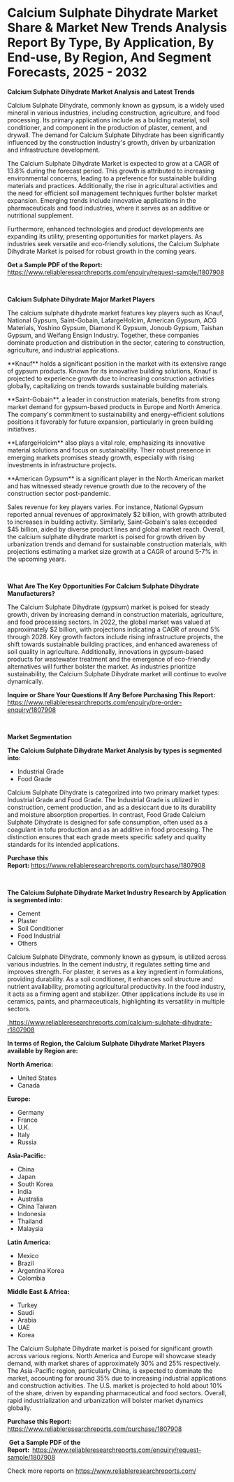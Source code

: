 <p><h1>Calcium Sulphate Dihydrate Market Share & Market New Trends Analysis Report By Type, By Application, By End-use, By Region, And Segment Forecasts, 2025 - 2032</h1></p><p><strong>Calcium Sulphate Dihydrate Market Analysis and Latest Trends</strong></p>
<p><p>Calcium Sulphate Dihydrate, commonly known as gypsum, is a widely used mineral in various industries, including construction, agriculture, and food processing. Its primary applications include as a building material, soil conditioner, and component in the production of plaster, cement, and drywall. The demand for Calcium Sulphate Dihydrate has been significantly influenced by the construction industry's growth, driven by urbanization and infrastructure development.</p><p>The Calcium Sulphate Dihydrate Market is expected to grow at a CAGR of 13.8% during the forecast period. This growth is attributed to increasing environmental concerns, leading to a preference for sustainable building materials and practices. Additionally, the rise in agricultural activities and the need for efficient soil management techniques further bolster market expansion. Emerging trends include innovative applications in the pharmaceuticals and food industries, where it serves as an additive or nutritional supplement. </p><p>Furthermore, enhanced technologies and product developments are expanding its utility, presenting opportunities for market players. As industries seek versatile and eco-friendly solutions, the Calcium Sulphate Dihydrate Market is poised for robust growth in the coming years.</p></p>
<p><strong>Get a Sample PDF of the Report:&nbsp;</strong> <a href="https://www.reliableresearchreports.com/enquiry/request-sample/1807908?utm_campaign=3210&utm_medium=2&utm_source=Github&utm_content=ia&utm_term=01042025&utm_id=calcium-sulphate-dihydrate">https://www.reliableresearchreports.com/enquiry/request-sample/1807908</a></p>
<p>&nbsp;</p>
<p><strong>Calcium Sulphate Dihydrate Major Market Players</strong></p>
<p><p>The calcium sulphate dihydrate market features key players such as Knauf, National Gypsum, Saint-Gobain, LafargeHolcim, American Gypsum, ACG Materials, Yoshino Gypsum, Diamond K Gypsum, Jonoub Gypsum, Taishan Gypsum, and Weifang Ensign Industry. Together, these companies dominate production and distribution in the sector, catering to construction, agriculture, and industrial applications.</p><p>**Knauf** holds a significant position in the market with its extensive range of gypsum products. Known for its innovative building solutions, Knauf is projected to experience growth due to increasing construction activities globally, capitalizing on trends towards sustainable building materials. </p><p>**Saint-Gobain**, a leader in construction materials, benefits from strong market demand for gypsum-based products in Europe and North America. The company's commitment to sustainability and energy-efficient solutions positions it favorably for future expansion, particularly in green building initiatives.</p><p>**LafargeHolcim** also plays a vital role, emphasizing its innovative material solutions and focus on sustainability. Their robust presence in emerging markets promises steady growth, especially with rising investments in infrastructure projects.</p><p>**American Gypsum** is a significant player in the North American market and has witnessed steady revenue growth due to the recovery of the construction sector post-pandemic. </p><p>Sales revenue for key players varies. For instance, National Gypsum reported annual revenues of approximately $2 billion, with growth attributed to increases in building activity. Similarly, Saint-Gobain's sales exceeded $45 billion, aided by diverse product lines and global market reach. Overall, the calcium sulphate dihydrate market is poised for growth driven by urbanization trends and demand for sustainable construction materials, with projections estimating a market size growth at a CAGR of around 5-7% in the upcoming years.</p></p>
<p>&nbsp;</p>
<p><strong>What Are The Key Opportunities For Calcium Sulphate Dihydrate Manufacturers?</strong></p>
<p><p>The Calcium Sulphate Dihydrate (gypsum) market is poised for steady growth, driven by increasing demand in construction materials, agriculture, and food processing sectors. In 2022, the global market was valued at approximately $2 billion, with projections indicating a CAGR of around 5% through 2028. Key growth factors include rising infrastructure projects, the shift towards sustainable building practices, and enhanced awareness of soil quality in agriculture. Additionally, innovations in gypsum-based products for wastewater treatment and the emergence of eco-friendly alternatives will further bolster the market. As industries prioritize sustainability, the Calcium Sulphate Dihydrate market will continue to evolve dynamically.</p></p>
<p><strong>Inquire or Share Your Questions If Any Before Purchasing This Report:</strong> <a href="https://www.reliableresearchreports.com/enquiry/pre-order-enquiry/1807908?utm_campaign=3210&utm_medium=2&utm_source=Github&utm_content=ia&utm_term=01042025&utm_id=calcium-sulphate-dihydrate">https://www.reliableresearchreports.com/enquiry/pre-order-enquiry/1807908</a></p>
<p>&nbsp;</p>
<p><strong>Market Segmentation</strong></p>
<p><strong>The Calcium Sulphate Dihydrate Market Analysis by types is segmented into:</strong></p>
<p><ul><li>Industrial Grade</li><li>Food Grade</li></ul></p>
<p><p>Calcium Sulphate Dihydrate is categorized into two primary market types: Industrial Grade and Food Grade. The Industrial Grade is utilized in construction, cement production, and as a desiccant due to its durability and moisture absorption properties. In contrast, Food Grade Calcium Sulphate Dihydrate is designed for safe consumption, often used as a coagulant in tofu production and as an additive in food processing. The distinction ensures that each grade meets specific safety and quality standards for its intended applications.</p></p>
<p><strong>Purchase this Report:&nbsp;</strong><a href="https://www.reliableresearchreports.com/purchase/1807908?utm_campaign=3210&utm_medium=2&utm_source=Github&utm_content=ia&utm_term=01042025&utm_id=calcium-sulphate-dihydrate">https://www.reliableresearchreports.com/purchase/1807908</a></p>
<p>&nbsp;</p>
<p><strong>The Calcium Sulphate Dihydrate Market Industry Research by Application is segmented into:</strong></p>
<p><ul><li>Cement</li><li>Plaster</li><li>Soil Conditioner</li><li>Food Industrial</li><li>Others</li></ul></p>
<p><p>Calcium Sulphate Dihydrate, commonly known as gypsum, is utilized across various industries. In the cement industry, it regulates setting time and improves strength. For plaster, it serves as a key ingredient in formulations, providing durability. As a soil conditioner, it enhances soil structure and nutrient availability, promoting agricultural productivity. In the food industry, it acts as a firming agent and stabilizer. Other applications include its use in ceramics, paints, and pharmaceuticals, highlighting its versatility in multiple sectors.</p></p>
<p><a href="https://www.reliableresearchreports.com/calcium-sulphate-dihydrate-r1807908?utm_campaign=3210&utm_medium=2&utm_source=Github&utm_content=ia&utm_term=01042025&utm_id=calcium-sulphate-dihydrate">&nbsp;https://www.reliableresearchreports.com/calcium-sulphate-dihydrate-r1807908</a></p>
<p><strong>In terms of Region, the Calcium Sulphate Dihydrate Market Players available by Region are:</strong></p>
<p>
    <p> <strong> North America: </strong>
        <ul>
            <li>United States</li>
            <li>Canada</li>
        </ul>
        </p> 
    <p> <strong> Europe: </strong>
        <ul>
            <li>Germany</li>
            <li>France</li>
            <li>U.K.</li>
            <li>Italy</li>
            <li>Russia</li>
        </ul>
        </p> 
    <p> <strong> Asia-Pacific: </strong>
        <ul>
            <li>China</li>
            <li>Japan</li>
            <li>South Korea</li>
            <li>India</li>
            <li>Australia</li>
            <li>China Taiwan</li>
            <li>Indonesia</li>
            <li>Thailand</li>
            <li>Malaysia</li>
        </ul>
        </p> 
    <p> <strong> Latin America: </strong>
        <ul>
            <li>Mexico</li>
            <li>Brazil</li>
            <li>Argentina Korea</li>
            <li>Colombia</li>
        </ul>
        </p> 
    <p> <strong> Middle East & Africa: </strong>
        <ul>
            <li>Turkey</li>
            <li>Saudi</li>
            <li>Arabia</li>
            <li>UAE</li>
            <li>Korea</li>
        </ul>
    </p>
    </p>
<p><p>The Calcium Sulphate Dihydrate market is poised for significant growth across various regions. North America and Europe will showcase steady demand, with market shares of approximately 30% and 25% respectively. The Asia-Pacific region, particularly China, is expected to dominate the market, accounting for around 35% due to increasing industrial applications and construction activities. The U.S. market is projected to hold about 10% of the share, driven by expanding pharmaceutical and food sectors. Overall, rapid industrialization and urbanization will bolster market dynamics globally.</p></p>
<p><strong>Purchase this Report: </strong><a href="https://www.reliableresearchreports.com/purchase/1807908?utm_campaign=3210&utm_medium=2&utm_source=Github&utm_content=ia&utm_term=01042025&utm_id=calcium-sulphate-dihydrate">https://www.reliableresearchreports.com/purchase/1807908</a></p>
<p>&nbsp;<strong>Get a Sample PDF of the Report:&nbsp;&nbsp;</strong><a href="https://www.reliableresearchreports.com/enquiry/request-sample/1807908?utm_campaign=3210&utm_medium=2&utm_source=Github&utm_content=ia&utm_term=01042025&utm_id=calcium-sulphate-dihydrate">https://www.reliableresearchreports.com/enquiry/request-sample/1807908</a></p>
<p><strong></strong></p>
<p>Check more reports on <a href="https://www.reliableresearchreports.com/?utm_campaign=3210&utm_medium=2&utm_source=Github&utm_content=ia&utm_term=01042025&utm_id=calcium-sulphate-dihydrate">https://www.reliableresearchreports.com/</a></p>